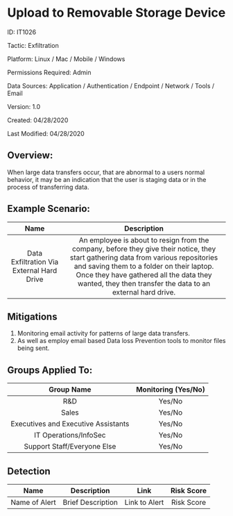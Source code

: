 # **Upload to Removable Storage Device**

ID: IT1026

Tactic: Exfiltration

Platform: Linux / Mac / Mobile / Windows

Permissions Required: Admin

Data Sources: Application / Authentication / Endpoint / Network / Tools / Email

Version: 1.0

Created: 04/28/2020

Last Modified: 04/28/2020


## **Overview:**
When large data transfers occur, that are abnormal to a users normal behavior, it may be an indication that the user is staging data or in the process of transferring data.

## **Example Scenario:**

| Name | Description |
| :---:| :---:|
| Data Exfiltration Via External Hard Drive | An employee is about to resign from the company, before they give their notice, they start gathering data from various repositories and saving them to a folder on their laptop. Once they have gathered all the data they wanted, they then transfer the data to an external hard drive.       |
  

## **Mitigations**

1. Monitoring email activity for patterns of large data transfers. 
2. As well as employ email based Data loss Prevention tools to monitor files being sent.




## **Groups Applied To:**
| Group Name | Monitoring (Yes/No) |
| :---: | :---:|
| R&D	| Yes/No |
| Sales | Yes/No |
| Executives and Executive Assistants |	Yes/No |
| IT Operations/InfoSec	| Yes/No |
|Support Staff/Everyone Else | Yes/No|

## **Detection**
| Name | Description | Link | Risk Score |
| :---: | :---:|:---: | :---:|
| Name of Alert | Brief Description | Link to Alert | Risk Score|  





